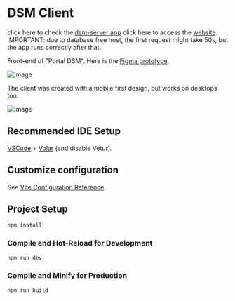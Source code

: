 # DSM Client
click here to check the [dsm-server app](https://github.com/jmlandi/dsm-server)
click here to access the [website](https://dsm-client.netlify.app/).
IMPORTANT: due to database free host, the first request might take 50s, but the app runs correctly after that.

Front-end of "Portal DSM". Here is the [Figma prototype](https://www.figma.com/design/9fEXouiz0rzQGiuiv7eRsW/Portal-DSM?node-id=0-1&t=48LsinvXkTe7G0bv-1).

![image](https://github.com/jmlandi/dsm-client/assets/98327875/008ed3cb-6632-42af-9757-37db3dc113a2)

The client was created with a mobile first design, but works on desktops too.

![image](https://github.com/jmlandi/dsm-client/assets/98327875/1aef9a33-1089-43dd-80bf-17cf1d9d7bda)


## Recommended IDE Setup

[VSCode](https://code.visualstudio.com/) + [Volar](https://marketplace.visualstudio.com/items?itemName=Vue.volar) (and disable Vetur).

## Customize configuration

See [Vite Configuration Reference](https://vitejs.dev/config/).

## Project Setup

```sh
npm install
```

### Compile and Hot-Reload for Development

```sh
npm run dev
```

### Compile and Minify for Production

```sh
npm run build
```
